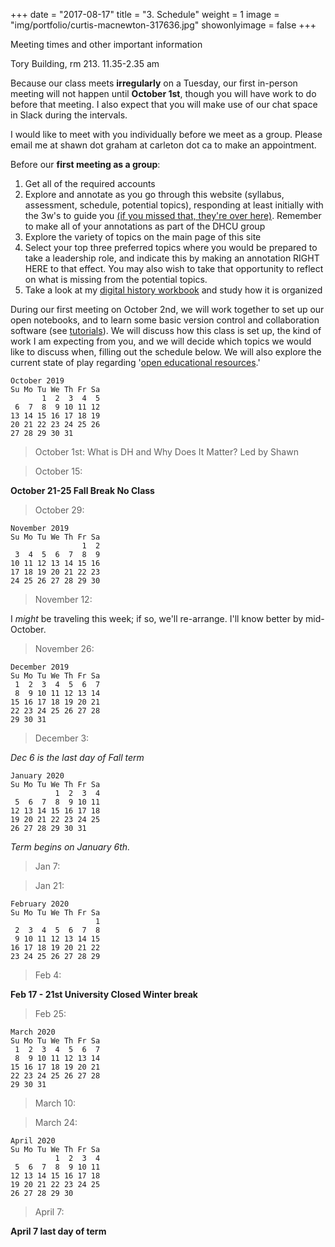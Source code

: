 +++
date = "2017-08-17"
title = "3. Schedule"
weight = 1
image = "img/portfolio/curtis-macnewton-317636.jpg"
showonlyimage = false
+++

Meeting times and other important information

<!--more-->

Tory Building, rm 213. 11.35-2.35 am

Because our class meets **irregularly** on a Tuesday, our first in-person meeting will not happen until **October 1st**, though you will have work to do before that meeting. I also expect that you will make use of our chat space in Slack during the intervals.

I would like to meet with you individually before we meet as a group. Please email me at shawn dot graham at carleton dot ca to make an appointment.

Before our **first meeting as a group**:

1. Get all of the required accounts
2. Explore and annotate as you go through this website (syllabus, assessment, schedule, potential topics), responding at least initially with the 3w's to guide you [(if you missed that, they're over here)](/portfolio/assessment). Remember to make all of your annotations as part of the DHCU group
3. Explore the variety of topics on the main page of this site
4. Select your top three preferred topics where you would be prepared to take a leadership role, and indicate this by making an annotation RIGHT HERE to that effect. You may also wish to take that opportunity to reflect on what is missing from the potential topics.
5. Take a look at my [digital history workbook](http://workbook.craftingdigitalhistory.ca) and study how it is organized

During our first meeting on October 2nd, we will work together to set up our open notebooks, and to learn some basic version control and collaboration software (see [tutorials](/portfolio/tutorials/)). We will discuss how this class is set up, the kind of work I am expecting from you, and we will decide which topics we would like to discuss when, filling out the schedule below. We will also explore the current state of play regarding '[open educational resources](/portfolio/publishing/).'


```
October 2019      
Su Mo Tu We Th Fr Sa  
       1  2  3  4  5  
 6  7  8  9 10 11 12  
13 14 15 16 17 18 19  
20 21 22 23 24 25 26  
27 28 29 30 31
```


> October 1st: What is DH and Why Does It Matter? Led by Shawn

> October 15:

**October 21-25 Fall Break No Class**

> October 29:

```
November 2019      
Su Mo Tu We Th Fr Sa  
                1  2  
 3  4  5  6  7  8  9  
10 11 12 13 14 15 16  
17 18 19 20 21 22 23  
24 25 26 27 28 29 30  
```
> November 12:

I *might* be traveling this week; if so, we'll re-arrange. I'll know better by mid-October.

> November 26:

```
December 2019      
Su Mo Tu We Th Fr Sa  
 1  2  3  4  5  6  7  
 8  9 10 11 12 13 14  
15 16 17 18 19 20 21  
22 23 24 25 26 27 28  
29 30 31
```
> December 3:

_Dec 6 is the last day of Fall term_


```
January 2020      
Su Mo Tu We Th Fr Sa  
          1  2  3  4  
 5  6  7  8  9 10 11  
12 13 14 15 16 17 18  
19 20 21 22 23 24 25  
26 27 28 29 30 31
```
_Term begins on January 6th._

> Jan 7:

> Jan 21:

```
February 2020      
Su Mo Tu We Th Fr Sa  
                   1  
 2  3  4  5  6  7  8  
 9 10 11 12 13 14 15  
16 17 18 19 20 21 22  
23 24 25 26 27 28 29
```

> Feb 4:

**Feb 17 - 21st University Closed Winter break**

> Feb 25:

```
March 2020       
Su Mo Tu We Th Fr Sa  
 1  2  3  4  5  6  7  
 8  9 10 11 12 13 14  
15 16 17 18 19 20 21  
22 23 24 25 26 27 28  
29 30 31   
```

> March 10:

> March 24:

```
April 2020       
Su Mo Tu We Th Fr Sa  
          1  2  3  4  
 5  6  7  8  9 10 11  
12 13 14 15 16 17 18  
19 20 21 22 23 24 25  
26 27 28 29 30        
```

> April 7:

**April 7 last day of term**

